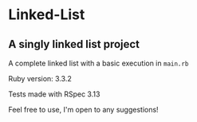 # Linked-List

## A singly linked list project

A complete linked list with a basic execution in `main.rb`

Ruby version: 3.3.2

Tests made with RSpec 3.13

Feel free to use, I'm open to any suggestions!